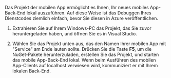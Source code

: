 ﻿

Das Projekt der mobilen App ermöglicht es Ihnen, Ihr neues mobiles App-Back-End lokal auszuführen. Auf diese Weise ist das Debuggen Ihres Dienstcodes ziemlich einfach, bevor Sie diesen in Azure veröffentlichen.

1. Extrahieren Sie auf Ihrem Windows-PC das Projekt, das Sie zuvor heruntergeladen haben, und öffnen Sie es in Visual Studio.

2. Wählen Sie das Projekt unten aus, das den Namen Ihrer mobilen App mit "Service" am Ende lauten sollte. Drücken Sie die Taste **F5**, um die NuGet-Pakete herunterzuladen, erstellen Sie das Projekt, und starten das mobile App-Back-End lokal. Wenn beim Ausführen des mobilen App-Clients auf localhost verwiesen wird, kommuniziert er mit Ihrem lokalen Back-End. 

<!--HONumber=49-->